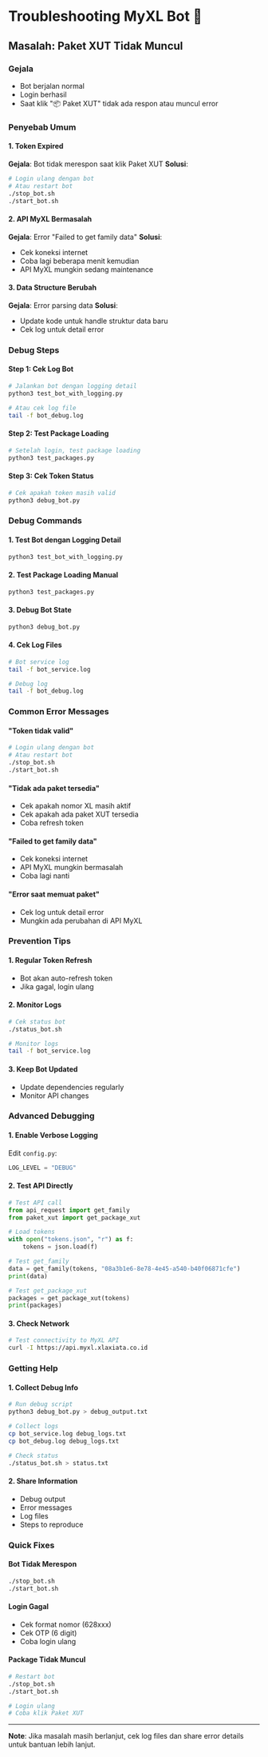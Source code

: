 # Troubleshooting MyXL Bot 🤖

## Masalah: Paket XUT Tidak Muncul

### Gejala
- Bot berjalan normal
- Login berhasil
- Saat klik "📦 Paket XUT" tidak ada respon atau muncul error

### Penyebab Umum

#### 1. Token Expired
**Gejala**: Bot tidak merespon saat klik Paket XUT
**Solusi**:
```bash
# Login ulang dengan bot
# Atau restart bot
./stop_bot.sh
./start_bot.sh
```

#### 2. API MyXL Bermasalah
**Gejala**: Error "Failed to get family data"
**Solusi**:
- Cek koneksi internet
- Coba lagi beberapa menit kemudian
- API MyXL mungkin sedang maintenance

#### 3. Data Structure Berubah
**Gejala**: Error parsing data
**Solusi**:
- Update kode untuk handle struktur data baru
- Cek log untuk detail error

### Debug Steps

#### Step 1: Cek Log Bot
```bash
# Jalankan bot dengan logging detail
python3 test_bot_with_logging.py

# Atau cek log file
tail -f bot_debug.log
```

#### Step 2: Test Package Loading
```bash
# Setelah login, test package loading
python3 test_packages.py
```

#### Step 3: Cek Token Status
```bash
# Cek apakah token masih valid
python3 debug_bot.py
```

### Debug Commands

#### 1. Test Bot dengan Logging Detail
```bash
python3 test_bot_with_logging.py
```

#### 2. Test Package Loading Manual
```bash
python3 test_packages.py
```

#### 3. Debug Bot State
```bash
python3 debug_bot.py
```

#### 4. Cek Log Files
```bash
# Bot service log
tail -f bot_service.log

# Debug log
tail -f bot_debug.log
```

### Common Error Messages

#### "Token tidak valid"
```bash
# Login ulang dengan bot
# Atau restart bot
./stop_bot.sh
./start_bot.sh
```

#### "Tidak ada paket tersedia"
- Cek apakah nomor XL masih aktif
- Cek apakah ada paket XUT tersedia
- Coba refresh token

#### "Failed to get family data"
- Cek koneksi internet
- API MyXL mungkin bermasalah
- Coba lagi nanti

#### "Error saat memuat paket"
- Cek log untuk detail error
- Mungkin ada perubahan di API MyXL

### Prevention Tips

#### 1. Regular Token Refresh
- Bot akan auto-refresh token
- Jika gagal, login ulang

#### 2. Monitor Logs
```bash
# Cek status bot
./status_bot.sh

# Monitor logs
tail -f bot_service.log
```

#### 3. Keep Bot Updated
- Update dependencies regularly
- Monitor API changes

### Advanced Debugging

#### 1. Enable Verbose Logging
Edit `config.py`:
```python
LOG_LEVEL = "DEBUG"
```

#### 2. Test API Directly
```python
# Test API call
from api_request import get_family
from paket_xut import get_package_xut

# Load tokens
with open("tokens.json", "r") as f:
    tokens = json.load(f)

# Test get_family
data = get_family(tokens, "08a3b1e6-8e78-4e45-a540-b40f06871cfe")
print(data)

# Test get_package_xut
packages = get_package_xut(tokens)
print(packages)
```

#### 3. Check Network
```bash
# Test connectivity to MyXL API
curl -I https://api.myxl.xlaxiata.co.id
```

### Getting Help

#### 1. Collect Debug Info
```bash
# Run debug script
python3 debug_bot.py > debug_output.txt

# Collect logs
cp bot_service.log debug_logs.txt
cp bot_debug.log debug_logs.txt

# Check status
./status_bot.sh > status.txt
```

#### 2. Share Information
- Debug output
- Error messages
- Log files
- Steps to reproduce

### Quick Fixes

#### Bot Tidak Merespon
```bash
./stop_bot.sh
./start_bot.sh
```

#### Login Gagal
- Cek format nomor (628xxx)
- Cek OTP (6 digit)
- Coba login ulang

#### Package Tidak Muncul
```bash
# Restart bot
./stop_bot.sh
./start_bot.sh

# Login ulang
# Coba klik Paket XUT
```

---

**Note**: Jika masalah masih berlanjut, cek log files dan share error details untuk bantuan lebih lanjut.